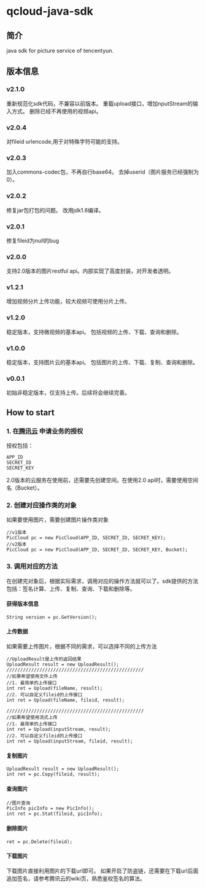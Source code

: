 qcloud-java-sdk
===================================
简介
----------------------------------- 
java sdk for picture service of tencentyun.

版本信息
----------------------------------- 
### v2.1.0
重新规范化sdk代码，不兼容以前版本。
重载upload接口，增加nputStream的输入方式。
删除已经不再使用的视频api。

### v2.0.4
对fileid urlencode,用于对特殊字符可能的支持。

### v2.0.3
加入commons-codec包，不再自行base64。
去掉userid（图片服务已经强制为0）。

### v2.0.2
修复jar包打包的问题。
改用jdk1.6编译。

### v2.0.1
修复fileid为null的bug

### v2.0.0
支持2.0版本的图片restful api。内部实现了高度封装，对开发者透明。

### v1.2.1
增加视频分片上传功能，较大视频可使用分片上传。

### v1.2.0
稳定版本，支持微视频的基本api。
包括视频的上传、下载、查询和删除。

### v1.0.0
稳定版本，支持图片云的基本api。
包括图片的上传、下载、复制、查询和删除。

### v0.0.1
初始非稳定版本，仅支持上传。后续将会继续完善。

How to start
----------------------------------- 
### 1. 在[腾讯云](http://app.qcloud.com) 申请业务的授权
授权包括：
		
	APP_ID 
	SECRET_ID
	SECRET_KEY
2.0版本的云服务在使用前，还需要先创建空间。在使用2.0 api时，需要使用空间名（Bucket）。

### 2. 创建对应操作类的对象
如果要使用图片，需要创建图片操作类对象
		
	//v1版本	
	PicCloud pc = new PicCloud(APP_ID, SECRET_ID, SECRET_KEY);
	//v2版本
	PicCloud pc = new PicCloud(APP_ID, SECRET_ID, SECRET_KEY, Bucket);

### 3. 调用对应的方法
在创建完对象后，根据实际需求，调用对应的操作方法就可以了。sdk提供的方法包括：签名计算、上传、复制、查询、下载和删除等。
#### 获得版本信息
		
	String version = pc.GetVersion();

#### 上传数据
如果需要上传图片，根据不同的需求，可以选择不同的上传方法
			
	//UploadResult是上传的返回结果
	UploadResult result = new UploadResult();
	//////////////////////////////////////////////////
	//如果希望使用文件上传
	//1. 最简单的上传接口
	int ret = Upload(fileName, result);
	//2. 可以自定义fileid的上传接口
	int ret = Upload(fileName, fileid, result);

	//////////////////////////////////////////////////
	//如果希望使用流式上传
	//1. 最简单的上传接口
	int ret = Upload(inputStream, result);
	//2. 可以自定义fileid的上传接口
	int ret = Upload(inputStream, fileid, result);

#### 复制图片
		
	UploadResult result = new UploadResult();
	int ret = pc.Copy(fileid, result);

#### 查询图片
		
	//图片查询
	PicInfo picInfo = new PicInfo();	
	int ret = pc.Stat(fileid, picInfo);

#### 删除图片
		
	ret = pc.Delete(fileid);

#### 下载图片
下载图片直接利用图片的下载url即可。
如果开启了防盗链，还需要在下载url后面追加签名，请参考腾讯云的wiki页，熟悉鉴权签名的算法。


